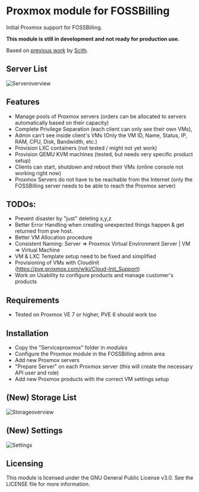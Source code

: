 # Proxmox module for FOSSBilling
Initial Proxmox support for FOSSBilling. 

**This module is still in development and not ready for production use.**

Based on [previous work](https://github.com/scith/BoxBilling_Proxmox) by [Scith](https://github.com/scith).


## Server List
![Serveroverview](https://github.com/Anuril/Proxmox/assets/1939311/96629395-e9a5-4029-a86f-fbd86b34b42c)

## Features
- Manage pools of Proxmox servers (orders can be allocated to servers automatically based on their capacity)
- Complete Privilege Separation (each client can only see their own VMs),
- Admin can't see inside client's VMs (Only the VM ID, Name, Status, IP, RAM, CPU, Disk, Bandwidth, etc.)
- Provision LXC containers (not tested / might not yet work)
- Provision QEMU KVM machines (tested, but needs very specific product setup)
- Clients can start, shutdown and reboot their VMs (online console not working right now)
- Proxmox Servers do not have to be reachable from the Internet (only the FOSSBilling server needs to be able to reach the Proxmox server)

## TODOs:
- Prevent disaster by "just" deleting x,y,z
- Better Error Handling when creating unexpected things happen & get returned from pve host.
- Better VM Allocation procedure
- Consistent Naming: Server => Proxmox Virtual Environment Server | VM => Virtual Machine
- VM & LXC Template setup need to be fixed and simplified
- Provisioning of VMs with Cloudinit (https://pve.proxmox.com/wiki/Cloud-Init_Support)
- Work on Usability to configure products and manage customer's products

## Requirements
- Tested on Proxmox VE 7 or higher, PVE 6 should work too


## Installation
- Copy the "Serviceproxmox" folder in *modules*
- Configure the Proxmox module in the FOSSBilling admin area
- Add new Proxmox servers
- "Prepare Server" on each Proxmox server (this will create the necessary API user and role)
- Add new Proxmox products with the correct VM settings setup


## (New) Storage List 
![Storageoverview](https://github.com/Anuril/Proxmox/assets/1939311/139d7d32-3fe3-45b3-b0cd-e2e7e6f5af0e)

## (New) Settings
![Settings](https://github.com/Anuril/Proxmox/assets/1939311/f6f4bfe6-071b-4a91-9027-6f6dbf2dfb06)


## Licensing
This module is licensed under the GNU General Public License v3.0. See the LICENSE file for more information.

